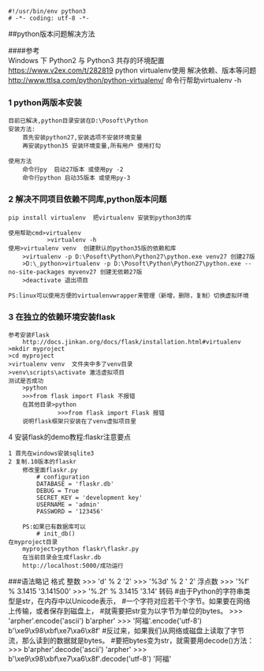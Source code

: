 
	#!/usr/bin/env python3
	# -*- coding: utf-8 -*-
##python版本问题解决方法

####参考  
	Windows 下 Python2 与 Python3 共存的环境配置
		https://www.v2ex.com/t/282819
	python virtualenv使用 解决依赖、版本等问题 
		http://www.ttlsa.com/python/python-virtualenv/
	命令行帮助virtualenv -h
### 1 python两版本安装
	目前已解决,python目录安装在D:\Posoft\Python  
	安装方法:
		首先安装python27,安装选项不安装环境变量
		再安装python35 安装环境变量,所有用户 使用打勾
		
	使用方法
		命令行py  启动27版本 或使用py -2
		命令行python 启动35版本 或使用py-3
### 2 解决不同项目依赖不同库,python版本问题
	pip install virtualenv  把virtualenv 安装到python3的库
	
	使用帮助cmd>virtualenv
			   >virtualenv -h
	使用>virtualenv venv  创建默认的python35版的依赖和库
		>virtualenv -p D:\Posoft\Python\Python27\python.exe venv27 创建27版
		>D:\_python>virtualenv -p D:\Posoft\Python\Python27\python.exe --no-site-packages myvenv27 创建无依赖27版
		>deactivate 退出项目
	
	PS:linux可以使用方便的virtualenvwrapper来管理（新增，删除，复制）切换虚拟环境

### 3 在独立的依赖环境安装flask
	参考安装Flask 
		http://docs.jinkan.org/docs/flask/installation.html#virtualenv
	>mkdir myproject
	>cd myproject
	>virtualenv venv  文件夹中多了venv目录
	>venv\scripts\activate 激活虚拟项目
	测试是否成功
		>python
		>>>from flask import Flask 不报错
		在其他目录>python
				  >>>from flask import Flask 报错
		说明flask框架只安装在了venv虚拟项目里

4 安装flask的demo教程:flaskr注意要点

	1 首先在windows安装sqlite3
	2 复制.10版本的flaskr
		修改里面flaskr.py
			# configuration
			DATABASE = 'flaskr.db'
			DEBUG = True
			SECRET_KEY = 'development key'
			USERNAME = 'admin'
			PASSWORD = '123456'
			
		PS:如果已有数据库可以
			# init_db()
	在myproject目录
		myproject>python flaskr\flaskr.py
		在当前目录会生成flaskr.db
		http://localhost:5000/成功运行
###语法略记
	格式
		整数
	>>> 'd' % 2
	'2'
	>>> '%3d' % 2
	'  2'
		浮点数
	>>> '%f' % 3.1415
	'3.141500'
	>>> '%.2f' % 3.1415
	'3.14'
    	转码
	#由于Python的字符串类型是str，在内存中以Unicode表示，
	#一个字符对应若干个字节。如果要在网络上传输，或者保存到磁盘上，
	#就需要把str变为以字节为单位的bytes。
	>>> 'arpher'.encode('ascii')
	b'arpher'
	>>> '阿福'.encode('utf-8')
	b'\xe9\x98\xbf\xe7\xa6\x8f'
	#反过来，如果我们从网络或磁盘上读取了字节流，那么读到的数据就是bytes。
	#要把bytes变为str，就需要用decode()方法：
	>>> b'arpher'.decode('ascii')
	'arpher'
	>>> b'\xe9\x98\xbf\xe7\xa6\x8f'.decode('utf-8')
	'阿福'

